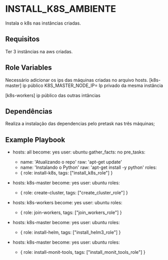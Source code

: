 INSTALL_K8S_AMBIENTE
=========

Instala o k8s nas instâncias criadas.

Requisitos
------------

Ter 3 instâncias na aws criadas.

Role Variables
--------------
Necessário adicionar os ips das máquinas criadas no arquivo hosts.
[k8s-master] ip público
K8S_MASTER_NODE_IP= Ip privado da mesma instância

[k8s-workers] ip público das outras intâncias


Dependências
------------

Realiza a instalação das dependencias pelo pretask nas três máquinas;


Example Playbook
----------------

- hosts: all
  become: yes
  user: ubuntu
  gather_facts: no
  pre_tasks:
  - name: 'Atualizando o repo'
    raw: 'apt-get update'
  - name: 'Instalando o Python'
    raw: 'apt-get install -y python'
  roles:
  - { role: install-k8s, tags: ["install_k8s_role"]  }

- hosts: k8s-master
  become: yes
  user: ubuntu
  roles:
  - { role: create-cluster, tags: ["create_cluster_role"] }

- hosts: k8s-workers
  become: yes
  user: ubuntu
  roles:
  - { role: join-workers, tags: ["join_workers_role"] }

- hosts: k8s-master
  become: yes
  user: ubuntu
  roles:
  - { role: install-helm, tags: ["install_helm3_role"] }

- hosts: k8s-master
  become: yes
  user: ubuntu
  roles:
  - { role: install-monit-tools, tags: ["install_monit_tools_role"] }

